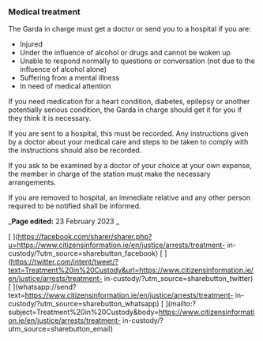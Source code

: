 ###  Medical treatment

The Garda in charge must get a doctor or send you to a hospital if you are:

  * Injured 
  * Under the influence of alcohol or drugs and cannot be woken up 
  * Unable to respond normally to questions or conversation (not due to the influence of alcohol alone) 
  * Suffering from a mental illness 
  * In need of medical attention 

If you need medication for a heart condition, diabetes, epilepsy or another
potentially serious condition, the Garda in charge should get it for you if
they think it is necessary.

If you are sent to a hospital, this must be recorded. Any instructions given
by a doctor about your medical care and steps to be taken to comply with the
instructions should also be recorded.

If you ask to be examined by a doctor of your choice at your own expense, the
member in charge of the station must make the necessary arrangements.

If you are removed to hospital, an immediate relative and any other person
required to be notified shall be informed.

_**Page edited:** 23 February 2023 _

[
](https://facebook.com/sharer/sharer.php?u=https://www.citizensinformation.ie/en/justice/arrests/treatment-
in-custody/?utm_source=sharebutton_facebook) [
](https://twitter.com/intent/tweet/?text=Treatment%20in%20Custody&url=https://www.citizensinformation.ie/en/justice/arrests/treatment-
in-custody/?utm_source=sharebutton_twitter) [
](whatsapp://send?text=https://www.citizensinformation.ie/en/justice/arrests/treatment-
in-custody/?utm_source=sharebutton_whatsapp) [
](mailto:?subject=Treatment%20in%20Custody&body=https://www.citizensinformation.ie/en/justice/arrests/treatment-
in-custody/?utm_source=sharebutton_email) [ ](javascript:void\(0\))
